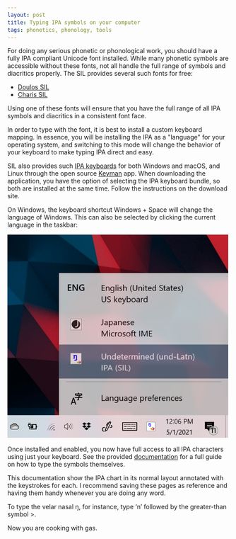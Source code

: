 ```yaml
---
layout: post
title: Typing IPA symbols on your computer
tags: phonetics, phonology, tools
---
```


For doing any serious phonetic or phonological work, you should have a fully IPA compliant Unicode font installed. While many phonetic symbols are accessible without these fonts, not all handle the full range of symbols and diacritics properly. The SIL provides several such fonts for free:

- [Doulos SIL](https://software.sil.org/doulos/)
- [Charis SIL](https://software.sil.org/charis/)

Using one of these fonts will ensure that you have the full range of all IPA symbols and diacritics in a consistent font face. 

In order to type with the font, it is best to install a custom keyboard mapping. In essence, you will be installing the IPA as a "language" for your operating system, and switching to this mode will change the behavior of your keyboard to make typing IPA direct and easy. 

SIL also provides such [IPA keyboards](https://scripts.sil.org/cms/scripts/page.php?site_id=nrsi&id=UniIPAKeyboard) for both Windows and macOS, and Linux through the open source [Keyman](https://keyman.com/) app. When downloading the application, you have the option of selecting the IPA keyboard bundle, so both are installed at the same time. Follow the instructions on the download site.

On Windows, the keyboard shortcut Windows + Space will change the language of Windows. This can also be selected by clicking the current language in the taskbar:

![screenshot showing IPA language location in taskbar](/assets/ipa-keyman.png)

Once installed and enabled, you now have full access to all IPA characters using just your keyboard. See the provided [documentation](https://help.keyman.com/keyboard/sil_ipa/1.8.4/sil_ipa) for a full guide on how to type the symbols themselves. 

This documentation show the IPA chart in its normal layout annotated with the keystrokes for each. I recommend saving these pages as reference and having them handy whenever you are doing any word. 

To type the velar nasal ŋ, for instance, type ‘n’ followed by the greater-than symbol >. 

Now you are cooking with gas. 